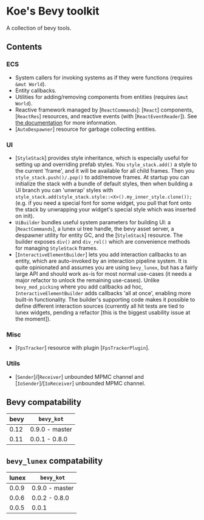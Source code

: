 # Koe's Bevy toolkit

A collection of bevy tools.



## Contents

### ECS

- System callers for invoking systems as if they were functions (requires `&mut World`).
- Entity callbacks.
- Utilities for adding/removing components from entities (requires `&mut World`).
- Reactive framework managed by [`ReactCommands`]: [`React`] components, [`ReactRes`] resources, and reactive events (with [`ReactEventReader`]). See [the documentation](/bevy_kot_ecs/README.md) for more information.
- [`AutoDespawner`] resource for garbage collecting entities.


### UI

- [`StyleStack`] provides style inheritance, which is especially useful for setting up and overriding prefab styles. You `style_stack.add()` a style to the current 'frame', and it will be available for all child frames. Then you `style_stack.push()/.pop()` to add/remove frames. At startup you can initialize the stack with a bundle of default styles, then when building a UI branch you can 'unwrap' styles with `style_stack.add(style_stack.style::<X>().my_inner_style.clone());` (e.g. if you need a special font for some widget, you pull that font onto the stack by unwrapping your widget's special style which was inserted on init).
- `UiBuilder` bundles useful system parameters for building UI: a [`ReactCommands`], a lunex ui tree handle, the bevy asset server, a despawner utility for entity GC, and the [`StyleStack`] resource. The builder exposes `div()` and `div_rel()` which are convenience methods for managing `StyleStack` frames.
- [`InteractiveElementBuilder`] lets you add interaction callbacks to an entity, which are auto-invoked by an interaction pipeline system. It is quite opinionated and assumes you are using `bevy_lunex`, but has a fairly large API and should work as-is for most normal use-cases (it needs a major refactor to unlock the remaining use-cases). Unlike `bevy_mod_picking` where you add callbacks ad hoc, `InteractiveElementBuilder` adds callbacks 'all at once', enabling more built-in functionality. The builder's supporting code makes it possible to define different interaction sources (currently all hit tests are tied to lunex widgets, pending a refactor [this is the biggest usability issue at the moment]).


### Misc

- [`FpsTracker`] resource with plugin [`FpsTrackerPlugin`].


### Utils

- [`Sender`]/[`Receiver`] unbounded MPMC channel and [`IoSender`]/[`IoReceiver`] unbounded MPMC channel.



## Bevy compatability

| bevy | `bevy_kot`     |
|------|----------------|
| 0.12 | 0.9.0 - master |
| 0.11 | 0.0.1 - 0.8.0  |




## `bevy_lunex` compatability

| lunex | `bevy_kot`     |
|-------|----------------|
| 0.0.9 | 0.9.0 - master |
| 0.0.6 | 0.0.2 - 0.8.0  |
| 0.0.5 | 0.0.1          |
